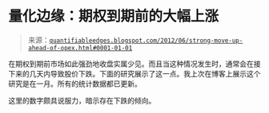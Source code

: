 <!--yml

category: 未分类

日期：2024-05-18 08:49:09

-->

# 量化边缘：期权到期前的大幅上涨

> 来源：[`quantifiableedges.blogspot.com/2012/06/strong-move-up-ahead-of-opex.html#0001-01-01`](http://quantifiableedges.blogspot.com/2012/06/strong-move-up-ahead-of-opex.html#0001-01-01)

在期权到期前市场如此强劲地收盘实属少见。而且当这种情况发生时，通常会在接下来的几天内导致股价下跌。下面的研究展示了这一点。我上次在博客上展示这个研究是在一月。所有的统计数据都已更新。

这里的数字颇具说服力，暗示存在下跌的倾向。
